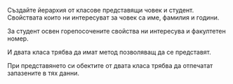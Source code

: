 Създайте йерархия от класове представящи човек и студент. Свойствата които ни интересуват за човек са име, фамилия и години. 

За студент освен горепосочените свойства ни интересува и факултетен номер. 

И двата класа трябва да имат метод позволяващ да се представят. 

При представянето си обектите от двата класа трябва да отпечатат запазените в тях данни.